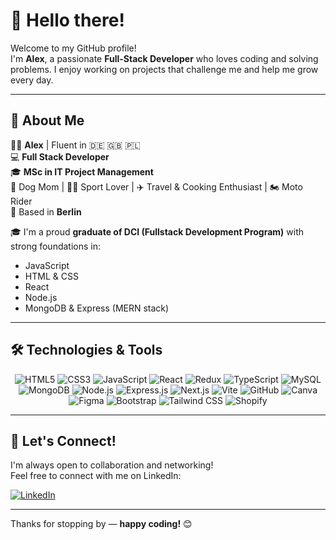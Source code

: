 # 👋 Hello there!

Welcome to my GitHub profile!  
I'm **Alex**, a passionate **Full-Stack Developer** who loves coding and solving problems. I enjoy working on projects that challenge me and help me grow every day.

---

## 🚀 About Me

👩‍💻 **Alex** | Fluent in 🇩🇪 🇬🇧 🇵🇱  
💻 **Full Stack Developer**  
🎓 **MSc in IT Project Management**  
🐾 Dog Mom | 🚴‍♂️ Sport Lover | ✈️ Travel & Cooking Enthusiast | 🏍️ Moto Rider  
📍 Based in **Berlin**

🎓 I'm a proud **graduate of DCI (Fullstack Development Program)** with strong foundations in:
- JavaScript
- HTML & CSS
- React
- Node.js
- MongoDB & Express (MERN stack)

---

## 🛠️ Technologies & Tools

<p align="center">
  <img src="https://img.icons8.com/color/48/000000/html-5.png" alt="HTML5" />
  <img src="https://img.icons8.com/color/48/000000/css3.png" alt="CSS3" />
  <img src="https://img.icons8.com/color/48/000000/javascript.png" alt="JavaScript" />
  <img src="https://img.icons8.com/color/48/000000/react-native.png" alt="React" />
  <img src="https://img.icons8.com/color/48/000000/redux.png" alt="Redux" />
  <img src="https://img.icons8.com/color/48/000000/typescript.png" alt="TypeScript" />
  <img src="https://img.icons8.com/color/48/000000/mysql-logo.png" alt="MySQL" />
  <img src="https://img.icons8.com/color/48/000000/mongodb.png" alt="MongoDB" />
  <img src="https://img.icons8.com/color/48/000000/nodejs.png" alt="Node.js" />
  <img src="https://img.icons8.com/color/48/000000/express-js.png" alt="Express.js" />
  <img src="https://img.icons8.com/color/48/000000/nextjs.png" alt="Next.js" />
  <img src="https://img.icons8.com/color/48/000000/vite.png" alt="Vite" />
  <img src="https://img.icons8.com/color/48/000000/github.png" alt="GitHub" />
  <img src="https://img.icons8.com/color/48/000000/canva.png" alt="Canva" />
  <img src="https://img.icons8.com/color/48/000000/figma.png" alt="Figma" />
  <img src="https://img.icons8.com/color/48/000000/bootstrap.png" alt="Bootstrap" />
  <img src="https://img.icons8.com/color/48/000000/tailwindcss.png" alt="Tailwind CSS" />
  <img src="https://img.icons8.com/color/48/000000/shopify.png" alt="Shopify" />
</p>

---

## 🤝 Let's Connect!

I'm always open to collaboration and networking!  
Feel free to connect with me on LinkedIn:

[![LinkedIn]([https://img.shields.io/badge/Alex%20on%20LinkedIn-%230077B5.svg?style=for-the-badge&logo=linkedin&logoColor=white)](https://www.linkedin.com/in/aleksandra-bialas-4a1037135/](https://www.linkedin.com/in/a-bialas-full-stack/))

---

Thanks for stopping by — **happy coding!** 😊





